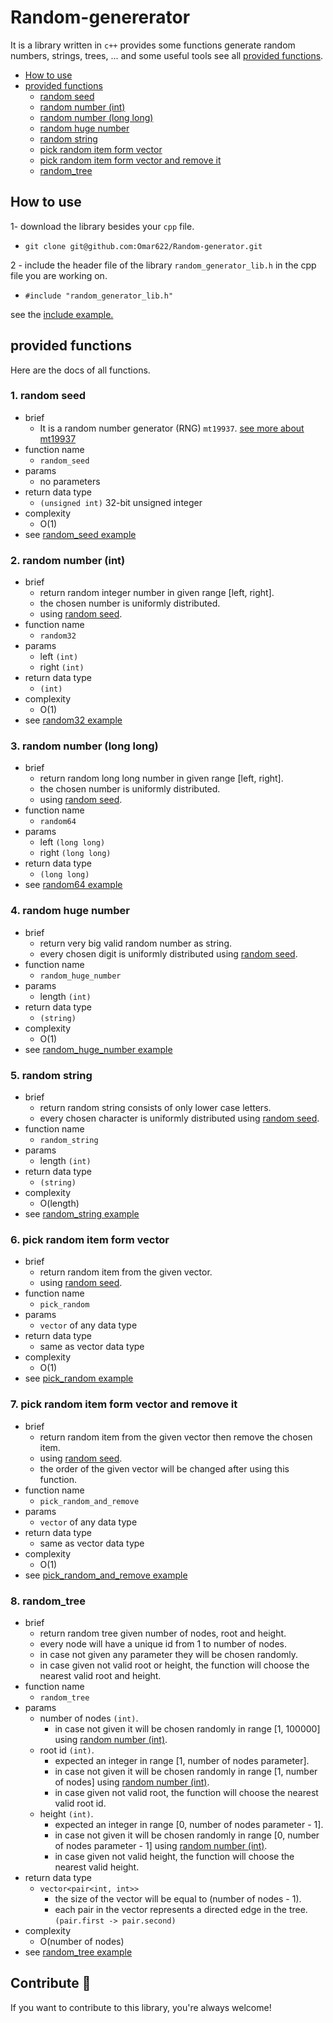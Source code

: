 # Random-genererator

It is a library written in `c++` provides some functions generate random numbers, strings, trees, ... and some useful tools see all [provided functions](#provided-functions).

-   [How to use](#How-to-use)
-   [provided functions](#provided-functions)
    -   [random seed](#1-random-seed)
    -   [random number (int)](#2-random-number-int)
    -   [random number (long long)](#3-random-number-long-long)
    -   [random huge number](#4-random-huge-number)
    -   [random string](#5-random-string)
    -   [pick random item form vector](#6-pick-random-item-form-vector)
    -   [pick random item form vector and remove it](#7-pick-random-item-form-vector-and-remove-it)
    -   [random_tree](#8-random_tree)

## How to use

1- download the library besides your `cpp` file.

-   `git clone git@github.com:Omar622/Random-generator.git`

2 - include the header file of the library `random_generator_lib.h` in the cpp file you are working on.

-   `#include "random_generator_lib.h"`

see the [include example.](https://github.com/Omar622/Random-generator/blob/main/examples/include/include.cpp)

## provided functions

Here are the docs of all functions.

### 1. random seed

-   brief
    -   It is a random number generator (RNG) `mt19937`. [see more about mt19937](https://cplusplus.com/reference/random/mt19937/)
-   function name
    -   `random_seed`
-   params
    -   no parameters
-   return data type
    -   `(unsigned int)` 32-bit unsigned integer
-   complexity
    -   O(1)
-   see [random_seed example](https://github.com/Omar622/Random-generator/blob/main/examples/random_seed.cpp)

### 2. random number (int)

-   brief
    -   return random integer number in given range [left, right].
    -   the chosen number is uniformly distributed.
    -   using [random seed](#1-random-seed).
-   function name
    -   `random32`
-   params
    -   left `(int)`
    -   right `(int)`
-   return data type
    -   `(int)`
-   complexity
    -   O(1)
-   see [random32 example](https://github.com/Omar622/Random-generator/blob/main/examples/random32.cpp)

### 3. random number (long long)

-   brief
    -   return random long long number in given range [left, right].
    -   the chosen number is uniformly distributed.
    -   using [random seed](#1-random-seed).
-   function name
    -   `random64`
-   params
    -   left `(long long)`
    -   right `(long long)`
-   return data type
    -   `(long long)`
-   see [random64 example](https://github.com/Omar622/Random-generator/blob/main/examples/random64.cpp)

### 4. random huge number

-   brief
    -   return very big valid random number as string.
    -   every chosen digit is uniformly distributed using [random seed](#1-random-seed).
-   function name
    -   `random_huge_number`
-   params
    -   length `(int)`
-   return data type
    -   `(string)`
-   complexity
    -   O(1)
-   see [random_huge_number example](https://github.com/Omar622/Random-generator/blob/main/examples/random_huge_number.cpp)

### 5. random string

-   brief
    -   return random string consists of only lower case letters.
    -   every chosen character is uniformly distributed using [random seed](#1-random-seed).
-   function name
    -   `random_string`
-   params
    -   length `(int)`
-   return data type
    -   `(string)`
-   complexity
    -   O(length)
-   see [random_string example](https://github.com/Omar622/Random-generator/blob/main/examples/random_string.cpp)

### 6. pick random item form vector

-   brief
    -   return random item from the given vector.
    -   using [random seed](#1-random-seed).
-   function name
    -   `pick_random`
-   params
    -   `vector` of any data type
-   return data type
    -   same as vector data type
-   complexity
    -   O(1)
-   see [pick_random example](https://github.com/Omar622/Random-generator/blob/main/examples/pick_random/)

### 7. pick random item form vector and remove it

-   brief
    -   return random item from the given vector then remove the chosen item.
    -   using [random seed](#1-random-seed).
    -   the order of the given vector will be changed after using this function.
-   function name
    -   `pick_random_and_remove`
-   params
    -   `vector` of any data type
-   return data type
    -   same as vector data type
-   complexity
    -   O(1)
-   see [pick_random_and_remove example](https://github.com/Omar622/Random-generator/blob/main/examples/pick_random_and_remove/)

### 8. random_tree

-   brief
    -   return random tree given number of nodes, root and height.
    -   every node will have a unique id from 1 to number of nodes.
    -   in case not given any parameter they will be chosen randomly.
    -   in case given not valid root or height, the function will choose the nearest valid root and height.
-   function name
    -   `random_tree`
-   params
    -   number of nodes `(int)`.
        -   in case not given it will be chosen randomly in range [1, 100000] using [random number (int)](#2-random-number-int).
    -   root id `(int)`.
        -   expected an integer in range [1, number of nodes parameter].
        -   in case not given it will be chosen randomly in range [1, number of nodes] using [random number (int)](#2-random-number-int).
        -   in case given not valid root, the function will choose the nearest valid root id.
    -   height `(int)`.
        -   expected an integer in range [0, number of nodes parameter - 1].
        -   in case not given it will be chosen randomly in range [0, number of nodes parameter - 1] using [random number (int)](#2-random-number-int).
        -   in case given not valid height, the function will choose the nearest valid height.
-   return data type
    -   `vector<pair<int, int>>`
        -   the size of the vector will be equal to (number of nodes - 1).
        -   each pair in the vector represents a directed edge in the tree. `(pair.first -> pair.second)`
-   complexity
    -   O(number of nodes)
-   see [random_tree example](https://github.com/Omar622/Random-generator/blob/main/examples/random_tree/)

## Contribute 🤝

If you want to contribute to this library, you're always welcome!
